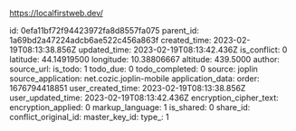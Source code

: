 https://localfirstweb.dev/

id: 0efa11bf72f94423972fa8d8557fa075
parent_id: 1a69bd2a47224adcb6ae522c456a863f
created_time: 2023-02-19T08:13:38.856Z
updated_time: 2023-02-19T08:13:42.436Z
is_conflict: 0
latitude: 44.14919500
longitude: 10.38806667
altitude: 439.5000
author: 
source_url: 
is_todo: 1
todo_due: 0
todo_completed: 0
source: joplin
source_application: net.cozic.joplin-mobile
application_data: 
order: 1676794418851
user_created_time: 2023-02-19T08:13:38.856Z
user_updated_time: 2023-02-19T08:13:42.436Z
encryption_cipher_text: 
encryption_applied: 0
markup_language: 1
is_shared: 0
share_id: 
conflict_original_id: 
master_key_id: 
type_: 1